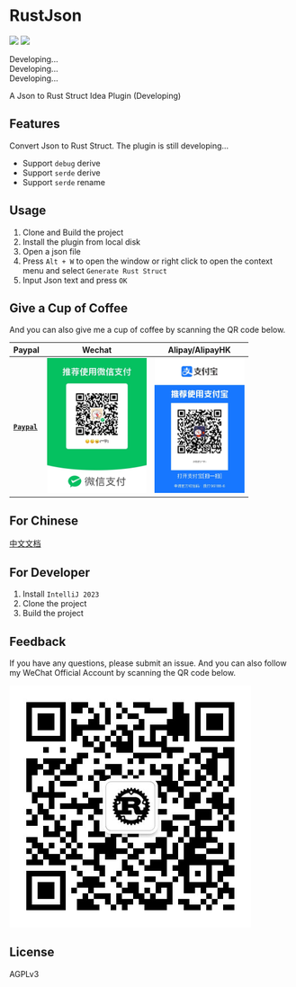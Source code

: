 # RustJson

<div>
    <img src="https://img.shields.io/badge/status-developing-green.svg?style=flat" />
    <img src="https://img.shields.io/badge/latest%20version-0.0.4.Alpha-blue.svg?style=flat" />
</div>



Developing...  
Developing...  
Developing...  

A Json to Rust Struct Idea Plugin (Developing)

## Features

Convert Json to Rust Struct.
The plugin is still developing...

* Support `debug` derive
* Support `serde` derive
* Support `serde` rename

## Usage

1. Clone and Build the project
2. Install the plugin from local disk
3. Open a json file
4. Press `Alt + W`  to open the window or right click to open the context menu and select `Generate Rust Struct`
5. Input Json text and press `OK`

## Give a Cup of Coffee

And you can also give me a cup of coffee by scanning the QR code below.

| Paypal                                                  | Wechat                                     | Alipay/AlipayHK                            |
|---------------------------------------------------------|--------------------------------------------|--------------------------------------------|
| [**`Paypal`**](https://www.paypal.com/paypalme/haoyu94) | <img src="demo/wechat.jpg" height="240" /> | <img src="demo/alipay.jpg" height="240" /> |

## For Chinese

[中文文档](README_CN.md)

## For Developer

1. Install `IntelliJ 2023`
2. Clone the project
3. Build the project

## Feedback

If you have any questions, please submit an issue. And you can also follow my WeChat Official Account by scanning the QR
code below.

<img src="demo/qrcode.jpg">

## License

AGPLv3